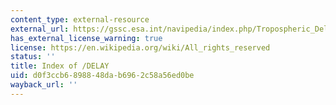 ```yaml
---
content_type: external-resource
external_url: https://gssc.esa.int/navipedia/index.php/Tropospheric_Delay
has_external_license_warning: true
license: https://en.wikipedia.org/wiki/All_rights_reserved
status: ''
title: Index of /DELAY
uid: d0f3ccb6-8988-48da-b696-2c58a56ed0be
wayback_url: ''
---
```

